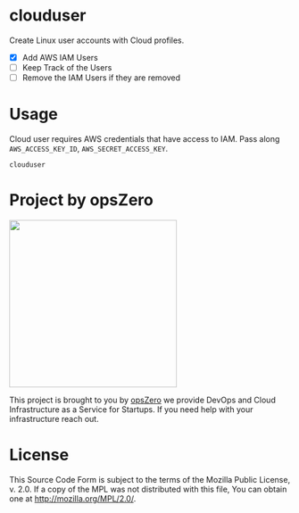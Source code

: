 # clouduser

Create Linux user accounts with Cloud profiles.

 - [X] Add AWS IAM Users
 - [ ] Keep Track of the Users
 - [ ] Remove the IAM Users if they are removed

# Usage

Cloud user requires AWS credentials that have access to IAM. Pass along
`AWS_ACCESS_KEY_ID`, `AWS_SECRET_ACCESS_KEY`.

```
clouduser
```

# Project by opsZero

<a href="https://www.opszero.com"><img src="http://assets.opszero.com.s3.amazonaws.com/images/opszero_11_29_2016.png" width="300px"/></a>

This project is brought to you by [opsZero](https://www.opszero.com) we
provide DevOps and Cloud Infrastructure as a Service for Startups. If you
need help with your infrastructure reach out.

# License

This Source Code Form is subject to the terms of the Mozilla Public
License, v. 2.0. If a copy of the MPL was not distributed with this
file, You can obtain one at http://mozilla.org/MPL/2.0/.